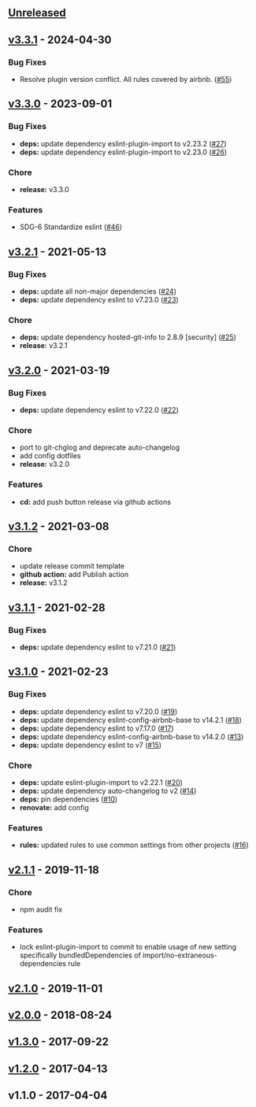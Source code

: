 <a name="unreleased"></a>
## [Unreleased]


<a name="v3.3.1"></a>
## [v3.3.1] - 2024-04-30
### Bug Fixes
- Resolve plugin version conflict. All rules covered by airbnb. ([#55](https://github.com/GoodwayGroup/eslint-config-goodway/issues/55))


<a name="v3.3.0"></a>
## [v3.3.0] - 2023-09-01
### Bug Fixes
- **deps:** update dependency eslint-plugin-import to v2.23.2 ([#27](https://github.com/GoodwayGroup/eslint-config-goodway/issues/27))
- **deps:** update dependency eslint-plugin-import to v2.23.0 ([#26](https://github.com/GoodwayGroup/eslint-config-goodway/issues/26))

### Chore
- **release:** v3.3.0

### Features
- SDG-6 Standardize eslint ([#46](https://github.com/GoodwayGroup/eslint-config-goodway/issues/46))


<a name="v3.2.1"></a>
## [v3.2.1] - 2021-05-13
### Bug Fixes
- **deps:** update all non-major dependencies ([#24](https://github.com/GoodwayGroup/eslint-config-goodway/issues/24))
- **deps:** update dependency eslint to v7.23.0 ([#23](https://github.com/GoodwayGroup/eslint-config-goodway/issues/23))

### Chore
- **deps:** update dependency hosted-git-info to 2.8.9 [security] ([#25](https://github.com/GoodwayGroup/eslint-config-goodway/issues/25))
- **release:** v3.2.1


<a name="v3.2.0"></a>
## [v3.2.0] - 2021-03-19
### Bug Fixes
- **deps:** update dependency eslint to v7.22.0 ([#22](https://github.com/GoodwayGroup/eslint-config-goodway/issues/22))

### Chore
- port to git-chglog and deprecate auto-changelog
- add config dotfiles
- **release:** v3.2.0

### Features
- **cd:** add push button release via github actions


<a name="v3.1.2"></a>
## [v3.1.2] - 2021-03-08
### Chore
- update release commit template
- **github action:** add Publish action
- **release:** v3.1.2


<a name="v3.1.1"></a>
## [v3.1.1] - 2021-02-28
### Bug Fixes
- **deps:** update dependency eslint to v7.21.0 ([#21](https://github.com/GoodwayGroup/eslint-config-goodway/issues/21))


<a name="v3.1.0"></a>
## [v3.1.0] - 2021-02-23
### Bug Fixes
- **deps:** update dependency eslint to v7.20.0 ([#19](https://github.com/GoodwayGroup/eslint-config-goodway/issues/19))
- **deps:** update dependency eslint-config-airbnb-base to v14.2.1 ([#18](https://github.com/GoodwayGroup/eslint-config-goodway/issues/18))
- **deps:** update dependency eslint to v7.17.0 ([#17](https://github.com/GoodwayGroup/eslint-config-goodway/issues/17))
- **deps:** update dependency eslint-config-airbnb-base to v14.2.0 ([#13](https://github.com/GoodwayGroup/eslint-config-goodway/issues/13))
- **deps:** update dependency eslint to v7 ([#15](https://github.com/GoodwayGroup/eslint-config-goodway/issues/15))

### Chore
- **deps:** update eslint-plugin-import to v2.22.1 ([#20](https://github.com/GoodwayGroup/eslint-config-goodway/issues/20))
- **deps:** update dependency auto-changelog to v2 ([#14](https://github.com/GoodwayGroup/eslint-config-goodway/issues/14))
- **deps:** pin dependencies ([#10](https://github.com/GoodwayGroup/eslint-config-goodway/issues/10))
- **renovate:** add config

### Features
- **rules:** updated rules to use common settings from other projects ([#16](https://github.com/GoodwayGroup/eslint-config-goodway/issues/16))


<a name="v2.1.1"></a>
## [v2.1.1] - 2019-11-18
### Chore
- npm audit fix

### Features
- lock eslint-plugin-import to commit to enable usage of new setting specifically bundledDependencies of import/no-extraneous-dependencies rule


<a name="v2.1.0"></a>
## [v2.1.0] - 2019-11-01

<a name="v2.0.0"></a>
## [v2.0.0] - 2018-08-24

<a name="v1.3.0"></a>
## [v1.3.0] - 2017-09-22

<a name="v1.2.0"></a>
## [v1.2.0] - 2017-04-13

<a name="v1.1.0"></a>
## v1.1.0 - 2017-04-04

[Unreleased]: https://github.com/GoodwayGroup/eslint-config-goodway/compare/v3.3.1...HEAD
[v3.3.1]: https://github.com/GoodwayGroup/eslint-config-goodway/compare/v3.3.0...v3.3.1
[v3.3.0]: https://github.com/GoodwayGroup/eslint-config-goodway/compare/v3.2.1...v3.3.0
[v3.2.1]: https://github.com/GoodwayGroup/eslint-config-goodway/compare/v3.2.0...v3.2.1
[v3.2.0]: https://github.com/GoodwayGroup/eslint-config-goodway/compare/v3.1.2...v3.2.0
[v3.1.2]: https://github.com/GoodwayGroup/eslint-config-goodway/compare/v3.1.1...v3.1.2
[v3.1.1]: https://github.com/GoodwayGroup/eslint-config-goodway/compare/v3.1.0...v3.1.1
[v3.1.0]: https://github.com/GoodwayGroup/eslint-config-goodway/compare/v2.1.1...v3.1.0
[v2.1.1]: https://github.com/GoodwayGroup/eslint-config-goodway/compare/v2.1.0...v2.1.1
[v2.1.0]: https://github.com/GoodwayGroup/eslint-config-goodway/compare/v2.0.0...v2.1.0
[v2.0.0]: https://github.com/GoodwayGroup/eslint-config-goodway/compare/v1.3.0...v2.0.0
[v1.3.0]: https://github.com/GoodwayGroup/eslint-config-goodway/compare/v1.2.0...v1.3.0
[v1.2.0]: https://github.com/GoodwayGroup/eslint-config-goodway/compare/v1.1.0...v1.2.0
